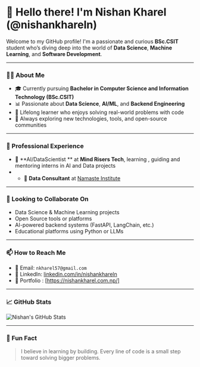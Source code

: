 # 👋 Hello there! I'm Nishan Kharel (@nishankhareln)

Welcome to my GitHub profile! I'm a passionate and curious **BSc.CSIT** student who’s diving deep into the world of **Data Science**, **Machine Learning**, and **Software Development**.

---

### 👨‍💻 About Me
- 🎓 Currently pursuing **Bachelor in Computer Science and Information Technology (BSc.CSIT)**
- 📊 Passionate about **Data Science**, **AI/ML**, and **Backend Engineering**
- 🧠 Lifelong learner who enjoys solving real-world problems with code
- 🌱 Always exploring new technologies, tools, and open-source communities

---

### 💼 Professional Experience
- 🧠 **AI/DataScientist ** at **Mind Risers Tech**, learning , guiding and mentoring interns in AI and Data projects
- - 🔬 **Data Consultant** at [Namaste Institute](https://namasteinstitute.org)
---

### 🤝 Looking to Collaborate On
- Data Science & Machine Learning projects
- Open Source tools or platforms
- AI-powered backend systems (FastAPI, LangChain, etc.)
- Educational platforms using Python or LLMs

---

### 📫 How to Reach Me
- 📧 Email: `nkharel57@gmail.com`
- 💼 LinkedIn: [linkedin.com/in/nishankhareln](https://www.linkedin.com/in/nishankhareln)
- 📝 Portfolio : [https://nishankharel.com.np/]

---

### 📈 GitHub Stats
![Nishan's GitHub Stats](https://github-readme-stats.vercel.app/api?username=nishankhareln&show_icons=true&theme=radical)

---

### 🧠 Fun Fact
> I believe in learning by building. Every line of code is a small step toward solving bigger problems.

<!---
nishankhareln/nishankhareln is a ✨ special ✨ repository because its `README.md` (this file) appears on your GitHub profile.
You can click the Preview link to take a look at your changes.
--->
